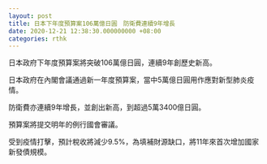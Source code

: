 ```yaml
---
layout: post
title: 日本下年度預算案106萬億日圓　防衛費連續9年增長
date: 2020-12-21 12:38:30.000000000 +08:00
categories: rthk
---
```


日本政府下年度預算案將突破106萬億日圓，連續9年創歷史新高。

日本政府在內閣會議通過新一年度預算案，當中5萬億日圓用作應對新型肺炎疫情。

防衛費亦連續9年增長，並創出新高，到超過5萬3400億日圓。

預算案將提交明年的例行國會審議。

受到疫情打擊，預計稅收將減少9.5%，為填補財源缺口，將11年來首次增加國家新發債規模。
